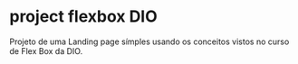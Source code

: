 # project flexbox DIO

Projeto de uma Landing page símples usando os conceitos vistos no curso de Flex Box da DIO.

